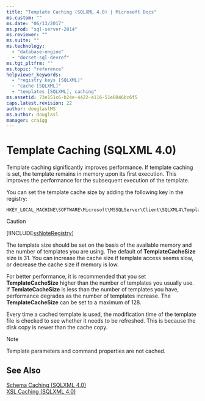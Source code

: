 ```yaml
---
title: "Template Caching (SQLXML 4.0) | Microsoft Docs"
ms.custom: ""
ms.date: "06/13/2017"
ms.prod: "sql-server-2014"
ms.reviewer: ""
ms.suite: ""
ms.technology: 
  - "database-engine"
  - "docset-sql-devref"
ms.tgt_pltfrm: ""
ms.topic: "reference"
helpviewer_keywords: 
  - "registry keys [SQLXML]"
  - "cache [SQLXML]"
  - "templates [SQLXML], caching"
ms.assetid: 73e151c6-b24e-4422-a116-51e0846bc6f5
caps.latest.revision: 22
author: douglaslMS
ms.author: douglasl
manager: craigg
---
```

# Template Caching (SQLXML 4.0)
  Template caching significantly improves performance. If template caching is set, the template remains in memory upon its first execution. This improves the performance for the subsequent execution of the template.  
  
 You can set the template cache size by adding the following key in the registry:  
  
```  
HKEY_LOCAL_MACHINE\SOFTWARE\Microsoft\MSSQLServer\Client\SQLXML4\TemplateCacheSize  
```  
  
> [!CAUTION]  
>  [!INCLUDE[ssNoteRegistry](../../../includes/ssnoteregistry-md.md)]  
  
 The template size should be set on the basis of the available memory and the number of templates you are using. The default of **TemplateCacheSize** size is 31. You can increase the cache size if template access seems slow, or decrease the cache size if memory is low.  
  
 For better performance, it is recommended that you set **TemplateCacheSize** higher than the number of templates you usually use. If **TemlateCacheSize** is less than the number of templates you have, performance degrades as the number of templates increase. The **TemplateCacheSize** can be set to a maximum of 128.  
  
 Every time a cached template is used, the modification time of the template file is checked to see whether it needs to be refreshed. This is because the disk copy is newer than the cache copy.  
  
> [!NOTE]  
>  Template parameters and command properties are not cached.  
  
## See Also  
 [Schema Caching &#40;SQLXML 4.0&#41;](schema-caching-sqlxml-4-0.md)   
 [XSL Caching &#40;SQLXML 4.0&#41;](xsl-caching-sqlxml-4-0.md)  
  
  
